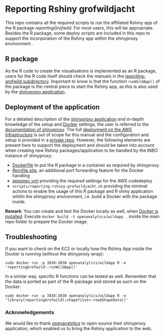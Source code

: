 # Reporting Rshiny grofwildjacht

This repo contains all the required scripts to run the affiliated Rshiny app of the R package *reportingGrofwild*. For most users, this will be appropriate. Besides the R package, some deploy scripts are included in this repo to support the incorporation of the Rshiny app within the shinyproxy environment..

## R package

As the R code to create the visualisations is implemented as an R package, users for the R code itself should check the manuals in the [reporting-grofwild subdirectory](https://github.com/inbo/reporting-rshiny-grofwildjacht/tree/master/reporting-grofwild). Important to know is that the function `runWildApp()` of the package is the central piece to start the Rshiny app, as this is also used by the [shinyproxy application](http://www.shinyproxy.io/). 

## Deployment of the application

For a detailed description of the [shinyproxy application](http://www.shinyproxy.io/) and in-depth knowledge of the setup and [Docker](https://github.com/inbo/reporting-rshiny-grofwildjacht/blob/master/Dockerfile) settings, the user is referred to the [documentation of shinyproxy]((http://www.shinyproxy.io/)). The  full [deployment on the AWS infrastructure](https://www.milieuinfo.be/confluence/pages/viewpage.action?spaceKey=INBOAWS&title=Shiny-Proxy) is out of scope for this manual and the configuration and setup is provided in a [private repo](https://github.com/inbo/shinyproxy). However, the following elements are present here to support the deployment and should be taken into account when creating new Rshiny packages/application to be handled by the INBO instance of shinyproxy:

* [Dockerfile](https://github.com/inbo/reporting-rshiny-grofwildjacht/blob/master/Dockerfile) to put the R package in a container as required by shinyproxy.
* [Rprofile.site](https://github.com/inbo/reporting-rshiny-grofwildjacht/blob/master/Rprofile.site), an additional port forwarding feature for the Docker handling
* [appspec.yml](https://github.com/inbo/reporting-rshiny-grofwildjacht/blob/master/appspec.yml) providing the required settings for the AWS codedeploy
* `scripts/reporting-rshiny-grofwildjacht.sh` providing the minimal actions to enable the usage of this R package and R shiny application wihtin the shinyproxy environment, i.e. build a Docker with the package inside.

**Remark**: You can create and test the Docker locally as well, when [Docker is installed](https://docs.docker.com/engine/installation/). Execute `docker build -t openanalytics/wildapp .` inside the main repo folder to prepare the Docker image.

## Troubleshooting

If you want to check on the EC2 or locally how the Rshiny App inside the Docker is running (without the shinyproxy wrap):

```
sudo docker run -p 3838:3838 openanalytics/wildapp R -e 'reportingGrofwild::runWildApp()'
```

In a similar way, specific R functions can be tested as well. Remember that the data is ported as part of the R-package and stored as such on the Docker:

```
sudo docker run -p 3838:3838 openanalytics/wildapp R -e 'library(reportingGrofwild);shapefiles<-readShapeData()'
```


### Acknowledgements
We would like to thank [openanalytics](https://www.openanalytics.eu/) to open source their shinyproxy application, which enabled us to bring the Rshiny application to the web. 

